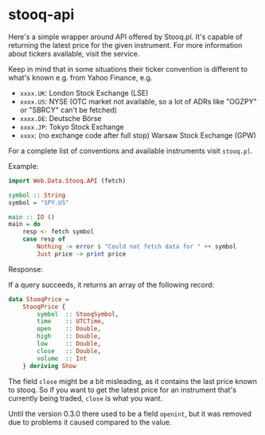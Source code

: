 # stooq-api

Here's a simple wrapper around API offered by Stooq.pl. It's capable of returning the latest price for the given instrument. For more information about tickers available, visit the service.

Keep in mind that in some situations their ticker convention is different to what's known e.g. from Yahoo Finance, e.g.
* `xxxx.UK`: London Stock Exchange (LSE)
* `xxxx.US`: NYSE (OTC market not available, so a lot of ADRs like "OGZPY" or "SBRCY" can't be fetched)
* `xxxx.DE`: Deutsche Börse
* `xxxx.JP`: Tokyo Stock Exchange
* `xxxx`: (no exchange code after full stop) Warsaw Stock Exchange (GPW)

For a complete list of conventions and available instruments visit `stooq.pl`.

Example:

```haskell
import Web.Data.Stooq.API (fetch)

symbol :: String
symbol = "SPY.US"

main :: IO ()
main = do 
    resp <- fetch symbol 
    case resp of
        Nothing -> error $ "Could not fetch data for " ++ symbol
        Just price -> print price
```

Response:

If a query succeeds, it returns an array of the following record:

```haskell
data StooqPrice =
    StooqPrice {
        symbol  :: StooqSymbol,
        time    :: UTCTime,
        open    :: Double,
        high    :: Double,
        low     :: Double,
        close   :: Double,
        volume  :: Int
    } deriving Show
```

The field `close` might be a bit misleading, as it contains the last price known to stooq. So if you want to get the latest price for an instrument that's currently being traded, `close` is what you want.

Until the version 0.3.0 there used to be a field `openint`, but it was removed due to problems it caused compared to the value.